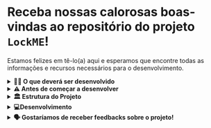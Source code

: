 # Receba nossas calorosas boas-vindas ao repositório do projeto `LockME`! 

Estamos felizes em tê-lo(a) aqui e esperamos que encontre todas as informações e recursos necessários para o desenvolvimento.

<details>
  <summary><strong>👨‍💻 O que deverá ser desenvolvido</strong></summary><br />

- Uma feature do android?
- Um app?
- Ambas opções?
  
</details>

<details>
  <summary><strong>⚠️ Antes de começar a desenvolver</strong></summary><br />

  1. Você precisa ter o AOSP instalado.

  - Use o comando: `sudo apt install aosp`.
  - recurso x versão 1.0
  
</details>

<details>
  <summary><strong>🏛️ Estrutura do Projeto</strong></summary><br />


  ```tree
.
├── src
│   ├──🔸palomakoba.palomakoba
│   ├──🔸 palomakoba2.palomakoba
│   ├── models
│   │   ├──🔸 palomakoba.palomakoba
│   └── services
│       ├──🔸palomakoba.palomakoba
├── tests
│   ├──🔸 test_palomakoba.palomakoba
├──🔸 README.md
├──🔸 dev-requirements.txt

 ```
</details>

<details>
  <summary><strong>💻Desenvolvimento</strong></summary><br />
    <details>
  <summary><strong>🌍 Sensor de Localização</strong></summary><br />
Para obter a coordenada atual (localização) no contexto do AOSP (Android Open Source Project), você precisa utilizar as APIs de localização do Android. Aqui está um exemplo básico de como obter a localização atual em um aplicativo Android:

1.Adicione a permissão necessária ao seu arquivo AndroidManifest.xml:
  ```tree
<uses-permission android:name="android.permission.ACCESS_FINE_LOCATION" />

 ```
2.No código da sua Activity ou Fragment, inicialize o gerenciador de localização e registre um ouvinte de localização para receber as atualizações de localização:

  ```tree
// Importe as classes necessárias
import android.Manifest;
import android.content.pm.PackageManager;
import android.location.Location;
import android.location.LocationListener;
import android.location.LocationManager;
import android.os.Bundle;
import androidx.core.app.ActivityCompat;
import androidx.appcompat.app.AppCompatActivity;

public class MainActivity extends AppCompatActivity implements LocationListener {
    private LocationManager locationManager;

    @Override
    protected void onCreate(Bundle savedInstanceState) {
        super.onCreate(savedInstanceState);
        setContentView(R.layout.activity_main);

        // Inicialize o LocationManager
        locationManager = (LocationManager) getSystemService(LOCATION_SERVICE);

        // Verifique se a permissão de localização foi concedida
        if (ActivityCompat.checkSelfPermission(this, Manifest.permission.ACCESS_FINE_LOCATION) != PackageManager.PERMISSION_GRANTED) {
            // Se a permissão não foi concedida, solicite-a
            ActivityCompat.requestPermissions(this, new String[]{Manifest.permission.ACCESS_FINE_LOCATION}, 1);
        } else {
            // Se a permissão foi concedida, registre o ouvinte de localização
            locationManager.requestLocationUpdates(LocationManager.GPS_PROVIDER, 0, 0, this);
        }
    }

    // Implemente os métodos do LocationListener
    @Override
    public void onLocationChanged(Location location) {
        // Aqui você recebe as atualizações de localização
        double latitude = location.getLatitude();
        double longitude = location.getLongitude();

        // Faça o que desejar com as coordenadas
    }

    @Override
    public void onStatusChanged(String provider, int status, Bundle extras) {}

    @Override
    public void onProviderEnabled(String provider) {}

    @Override
    public void onProviderDisabled(String provider) {}
}

 ```
 Lembre-se de solicitar a permissão ACCESS_FINE_LOCATION no tempo de execução, se necessário. Você também pode usar o provedor NETWORK_PROVIDER para obter a localização usando a rede celular ou provedor de Wi-Fi em vez do GPS (GPS_PROVIDER) se a precisão não for crucial para o seu caso de uso.

Tenha em mente que esse é um exemplo básico e existem considerações adicionais para lidar com permissões, tratamento de erros e gerenciamento correto do ciclo de vida das atividades ou fragmentos ao usar a localização no Android.
  
</details>

  
</details>

<details>
  <summary><strong>🗣 Gostaríamos de receber feedbacks sobre o projeto!</strong></summary><br />

Por favor, sinta-se à vontade para compartilhar suas opiniões e sugestões sobre o projeto por meio de um email. Valorizamos muito o seu feedback, pois ele nos ajudará a melhorar e aperfeiçoar o trabalho realizado até o momento. Aguardamos ansiosamente por suas contribuições e agradecemos pelo tempo dedicado em nos fornecer seus comentários construtivos.

[✉️ almeidaa405@gmail.com](mailto:almeidaa405@gmail.com)

</details>


